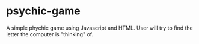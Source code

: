 # psychic-game

A simple phychic game using Javascript and HTML. 
User will try to find the letter the computer is "thinking" of. 